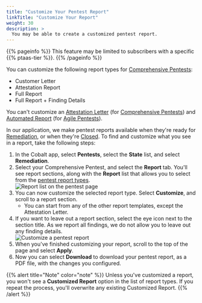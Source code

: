 ```yaml
---
title: "Customize Your Pentest Report"
linkTitle: "Customize Your Report"
weight: 30
description: >
  You may be able to create a customized pentest report.
---
```


{{% pageinfo %}}
This feature may be limited to subscribers with a specific {{% ptaas-tier %}}.
{{% /pageinfo %}}

You can customize the following report types for [Comprehensive Pentests](/getting-started/glossary/#comprehensive-pentest):

- Customer Letter
- Attestation Report
- Full Report
- Full Report + Finding Details

You can't customize an [Attestation Letter](/getting-started/glossary/#attestation-letter) (for [Comprehensive Pentests](/getting-started/glossary/#comprehensive-pentest)) and [Automated Report](/getting-started/glossary/#automated-report) (for [Agile Pentests](/getting-started/glossary/#agile-pentest)).

In our application, we make pentest reports available when they're ready for 
[Remediation](/platform-deep-dive/pentests/pentest-process/pentest-states/), or when they're [Closed](/platform-deep-dive/pentests/pentest-process/pentest-states/).
To find and customize what you see in a report, take the following steps:

1. In the Cobalt app, select **Pentests**, select the **State** list, and select **Remediation**.
1. Select your Comprehensive Pentest, and select the **Report** tab. You'll see report sections,
   along with the **Report** list that allows you to select from the [pentest report
   types](/platform-deep-dive/pentests/reports/#pentest-report-types).<br>
   ![Report list on the pentest page](/deepdive/PentestReportTypes.png "Select a report type for your pentest")
1. You can now customize the selected report type. Select **Customize**, and scroll to a
   report section.
   - You can start from any of the other report templates, except the Attestation Letter.
1. If you want to leave out a report section, select the eye icon next to the section title.
   As we report all findings, we do not allow you to leave out any finding details.<br>
   ![Customize a pentest report](/deepdive/CustomizePentestReport.png "Select the eye icon to leave a section out of a pentest report.")
1. When you've finished customizing your report, scroll to the top of the page and select **Apply**.
1. Now you can select **Download** to download your pentest report, as a PDF file, with the
   changes you configured.
   
{{% alert title="Note" color="note" %}}
Unless you've customized a report, you won't see a **Customized Report** option in the list of report types. If you repeat the process, you'll overwrite any existing Customized Report.
{{% /alert %}}

